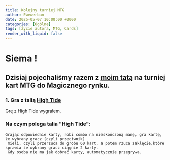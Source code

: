 ```yaml
---
title: Kolejny turniej MTG
author: Ewewerban
date: 2025-05-07 10:00:00 +0000
categories: [Ogólne]
tags: [Życie autora, MTG, Cards]
render_with_liquid: false
---
```

# Siema !
## Dzisiaj pojechaliśmy razem z [moim tatą](https://brathaneq.github.io) na turniej kart MTG do Magicznego rynku.
### 1. Gra z talią [High Tide](https://www.mtggoldfish.com/archetype/pauper-high-tide-combo#paper)
Grę z High Tide wygrałem. 
### Na czym polega talia "High Tide":
~~~~text~~
Grając odpowiednie karty, robi combo na nieskończoną manę, gra kartę, że wybrany gracz (czyli przeciwnik)
 mieli, czyli przerzuca do grobu 60 kart, a potem rzuca zaklęcie,które sprawia że wybrany gracz ciągnie 2 karty.
 Gdy osoba nie ma jak dobrać karty, automatycznie przegrywa.
~~~~

